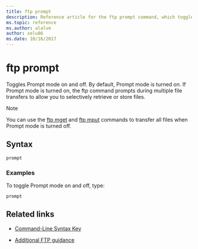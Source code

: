 ```yaml
---
title: ftp prompt
description: Reference article for the ftp prompt command, which toggles Prompt mode on and off.
ms.topic: reference
ms.author: alalve
author: xelu86
ms.date: 10/16/2017
---
```



# ftp prompt



Toggles Prompt mode on and off. By default, Prompt mode is turned on. If Prompt mode is turned on, the ftp command prompts during multiple file transfers to allow you to selectively retrieve or store files.

> [!NOTE]
> You can use the [ftp mget](ftp-mget.md) and [ftp mput](ftp-mput_1.md) commands to transfer all files when Prompt mode is turned off.

## Syntax

```
prompt
```

### Examples

To toggle Prompt mode on and off, type:

```
prompt
```

## Related links

- [Command-Line Syntax Key](command-line-syntax-key.md)

- [Additional FTP guidance](/previous-versions/orphan-topics/ws.10/cc756013(v=ws.10))
